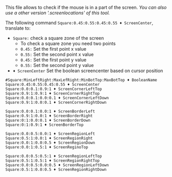 This file allows to check if the mouse is in a part of the screen.
_You can also use a other version '.screenlocations' of this tool._

The following command `Square:0.45:0.55:0.45:0.55 ♦ ScreenCenter`, translate to:
- `Square:` check a square zone of the screen
  - To check a square zone you need two points
  - `0.45:` Set the first point x value 
  - `0.55:` Set the second point x value
  - `0.45:` Set the first point y value
  - `0.55:` Set the second point y value
- `♦ ScreenCenter` Set the boolean screencenter based on cursor position

```
#Square:MinLeftRight:MaxLefRight:MinBotTop:MaxBotTop ♦ BooleanName
Square:0.45:0.55:0.45:0.55 ♦ ScreenCenter 
Square:0.0:0.1:0.9:1 ♦ ScreenCornerLeftTop
Square:0.9:1:0.9:1 ♦ ScreenCornerRightTop
Square:0.0:0.1:0.0:0.1 ♦ ScreenCornerLeftDown
Square:0.9:1:0.0:0.1 ♦ ScreenCornerRightDown

Square:0.0:0.1:0.0:1 ♦ ScreenBorderLeft
Square:0.9:1:0.0:1 ♦ ScreenBorderRight
Square:0:1:0.0:0.1 ♦ ScreenBorderDown
Square:0:1:0.9:1 ♦ ScreenBorderTop

Square:0.0:0.5:0.0:1 ♦ ScreenRegionLeft
Square:0.5:1:0.0:1 ♦ ScreenRegionRight
Square:0.0:1:0.0:0.5 ♦ ScreenRegionDown
Square:0.0:1:0.5:1 ♦ ScreenReginoTop

Square:0.0:0.5:0.5:1 ♦ ScreenRegionLeftTop
Square:0.5:1:0.5:1 ♦ ScreenRegionRightTop
Square:0.0:0.5:0.0:0.5 ♦ ScreenRegionLeftDown
Square:0.5:1:0.0:0.5 ♦ ScreenRegionRightDown
```